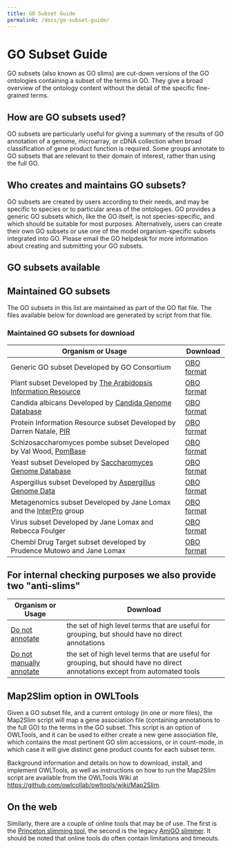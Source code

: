 ```yaml
---
title: GO Subset Guide
permalink: /docs/go-subset-guide/
---
```


# GO Subset Guide

GO subsets (also known as GO slims) are cut-down versions of the GO ontologies containing a subset of the terms in GO. They give a broad overview of the ontology content without the detail of the specific fine-grained terms.

## How are GO subsets used?

GO subsets are particularly useful for giving a summary of the results of GO annotation of a genome, microarray, or cDNA collection when broad classification of gene product function is required. Some groups annotate to GO subsets that are relevant to their domain of interest, rather than using the full GO.
## Who creates and maintains GO subsets?

GO subsets are created by users according to their needs, and may be specific to species or to particular areas of the ontologies. GO provides a generic GO subsets which, like the GO itself, is not species-specific, and which should be suitable for most purposes. Alternatively, users can create their own GO subsets or use one of the model organism-specific subsets integrated into GO. Please email the GO helpdesk for more information about creating and submitting your GO subsets.
## GO subsets available

## Maintained GO subsets

The GO subsets in this list are maintained as part of the GO flat file. The files available below for download are generated by script from that file.
### Maintained GO subsets for download
|Organism or Usage |	Download|
|------------------|----------|
|Generic GO subset Developed by GO Consortium |	[OBO format](http://www.geneontology.org/ontology/subsets/goslim_generic.obo)|
|Plant subset Developed by [The Arabidopsis Information Resource](https://www.arabidopsis.org/) |	[OBO format](http://www.geneontology.org/ontology/subsets/goslim_plant.obo)|
|Candida albicans Developed by [Candida Genome Database](http://www.candidagenome.org/) |	[OBO format](http://www.geneontology.org/ontology/subsets/goslim_candida.obo)|
|Protein Information Resource subset Developed by Darren Natale, [PIR](https://pir.georgetown.edu/) |	[OBO format](http://www.geneontology.org/ontology/subsets/goslim_pir.obo)|
|Schizosaccharomyces pombe subset Developed by Val Wood, [PomBase](https://www.pombase.org/) |	[OBO format](http://www.geneontology.org/ontology/subsets/goslim_pombe.obo)|
|Yeast subset Developed by [Saccharomyces Genome Database](https://www.yeastgenome.org/) |	[OBO format](http://www.geneontology.org/ontology/subsets/goslim_yeast.obo)|
|Aspergillus subset Developed by [Aspergillus Genome Data](http://www.aspgd.org/) |	[OBO format](http://www.geneontology.org/ontology/subsets/goslim_aspergillus.obo)|
|Metagenomics subset Developed by Jane Lomax and the [InterPro](http://www.ebi.ac.uk/interpro/) group |	[OBO format](http://www.geneontology.org/ontology/subsets/goslim_metagenomics.obo)|
|Virus subset Developed by Jane Lomax and Rebecca Foulger |	[OBO format](http://www.geneontology.org/ontology/subsets/goslim_virus.obo)|
|Chembl Drug Target subset developed by Prudence Mutowo and Jane Lomax |	[OBO format](http://www.geneontology.org/ontology/subsets/goslim_chembl.obo)|
## For internal checking purposes we also provide two "anti-slims"
|Organism or Usage |	Download|
|------------------|----------|
|[Do not annotate](http://geneontology.org/ontology/subsets/gocheck_do_not_annotate.obo)|the set of high level terms that are useful for grouping, but should have no direct annotations|
|[Do not manually annotate](http://geneontology.org/ontology/subsets/gocheck_do_not_manually_annotate.obo)|the set of high level terms that are useful for grouping, but should have no direct annotations except from automated tools|

## Map2Slim option in OWLTools

Given a GO subset file, and a current ontology (in one or more files), the Map2Slim script will map a gene association file (containing annotations to the full GO) to the terms in the GO subset. This script is an option of OWLTools, and it can be used to either create a new gene association file, which contains the most pertinent GO slim accessions, or in count-mode, in which case it will give distinct gene product counts for each subset term.

Background information and details on how to download, install, and implement OWLTools, as well as instructions on how to run the Map2Slim script are available from the OWLTools Wiki at https://github.com/owlcollab/owltools/wiki/Map2Slim.
## On the web

Similarly, there are a couple of online tools that may be of use. The first is the [Princeton slimming tool](http://go.princeton.edu/), the second is the legacy [AmiGO slimmer](http://amigo1.geneontology.org/cgi-bin/amigo/slimmer). It should be noted that online tools do often contain limitations and timeouts.

